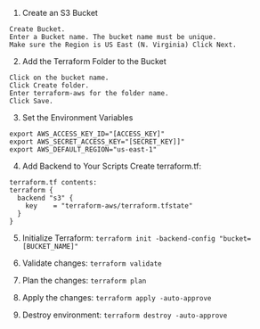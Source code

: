 1. Create an S3 Bucket
```
Create Bucket.
Enter a Bucket name. The bucket name must be unique.
Make sure the Region is US East (N. Virginia) Click Next.
```

2. Add the Terraform Folder to the Bucket
```
Click on the bucket name.
Click Create folder.
Enter terraform-aws for the folder name.
Click Save.
```

3. Set the Environment Variables
```
export AWS_ACCESS_KEY_ID="[ACCESS_KEY]"
export AWS_SECRET_ACCESS_KEY="[SECRET_KEY]]"
export AWS_DEFAULT_REGION="us-east-1"
```
4. Add Backend to Your Scripts
Create terraform.tf:
```
terraform.tf contents:
terraform {
  backend "s3" {
    key    = "terraform-aws/terraform.tfstate"
  }
}
```

5. Initialize Terraform:
```terraform init -backend-config "bucket=[BUCKET_NAME]"```

6. Validate changes:
```terraform validate```
7. Plan the changes:
```terraform plan```
8. Apply the changes:
```terraform apply -auto-approve```
9. Destroy environment:
```terraform destroy -auto-approve```